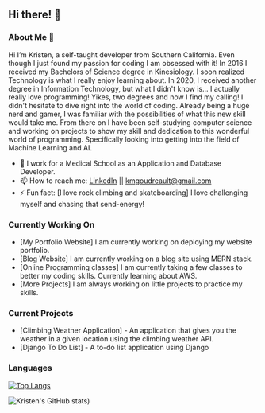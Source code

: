 ## Hi there! 👋
### About Me 💬 
Hi I’m Kristen, a self-taught developer from Southern California. Even though I just found my passion for coding I am obsessed with it! In 2016 I received my Bachelors of Science degree in Kinesiology. I soon realized Technology is what I really enjoy learning about. In 2020, I received another degree in Information Technology, but what I didn't know is... I actually really love programming! Yikes, two degrees and now I find my calling! I didn't hesitate to dive right into the world of coding. Already being a huge nerd and gamer, I was familiar with the possibilities of what this new skill would take me. From there on I have been self-studying computer science and working on projects to show my skill and dedication to this wonderful world of programming. Specifically looking into getting into the field of Machine Learning and AI.

- 🏢 I work for a Medical School as an Application and Database Developer.
- 📫 How to reach me: [LinkedIn](https://www.linkedin.com/in/kmgoudreault/) || kmgoudreault@gmail.com
- ⚡ Fun fact: [I love rock climbing and skateboarding] I love challenging myself and chasing that send-energy!

### Currently Working On
- [My Portfolio Website] I am currently working on deploying my website portfolio.
- [Blog Website] I am currently working on a blog site using MERN stack.
- [Online Programming classes] I am currently taking a few classes to better my coding skills. Currently learning about AWS.
- [More Projects] I am always working on little projects to practice my skills.


### Current Projects

- [Climbing Weather Application] - An application that gives you the weather in a given location using the climbing weather API.
- [Django To Do List] - A to-do list application using Django


### Languages
[![Top Langs](https://github-readme-stats.vercel.app/api/top-langs/?username=Git-Goud)](https://github.com/Git-Goud/github-readme-stats)

![Kristen's GitHub stats](https://github-readme-stats.vercel.app/api?username=Git-Goud&show_icons=true&theme=dark))

